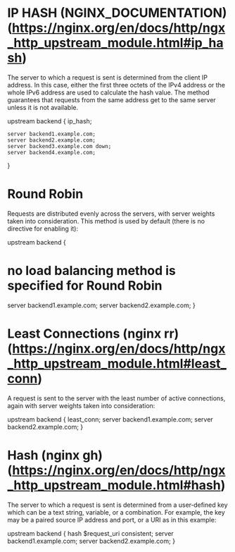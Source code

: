 # IP HASH (NGINX_DOCUMENTATION)(https://nginx.org/en/docs/http/ngx_http_upstream_module.html#ip_hash)

 The server to which a request is sent is determined from the client IP address. In this case, either the first three octets of the IPv4 address or the whole IPv6 address are used to calculate the hash value. The method guarantees that requests from the same address get to the same server unless it is not available.

upstream backend {
    ip_hash;

    server backend1.example.com;
    server backend2.example.com;
    server backend3.example.com down;
    server backend4.example.com;
}

# Round Robin

Requests are distributed evenly across the servers, with server weights taken into consideration. This method is used by default (there is no directive for enabling it):

upstream backend {
   # no load balancing method is specified for Round Robin
   server backend1.example.com;
   server backend2.example.com;
}

# Least Connections (nginx rr)(https://nginx.org/en/docs/http/ngx_http_upstream_module.html#least_conn)

A request is sent to the server with the least number of active connections, again with server weights taken into consideration:

upstream backend {
    least_conn;
    server backend1.example.com;
    server backend2.example.com;
}

# Hash (nginx gh)(https://nginx.org/en/docs/http/ngx_http_upstream_module.html#hash)

The server to which a request is sent is determined from a user‑defined key which can be a text string, variable, or a combination. For example, the key may be a paired source IP address and port, or a URI as in this example:

upstream backend {
    hash $request_uri consistent;
    server backend1.example.com;
    server backend2.example.com;
}
